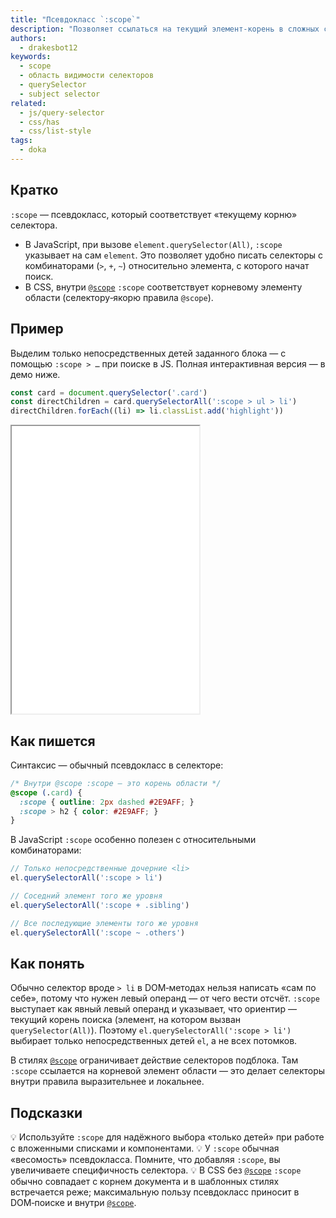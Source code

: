 ```yaml
---
title: "Псевдокласс `:scope`"
description: "Позволяет ссылаться на текущий элемент‑корень в сложных селекторах: в JS‑поиске через querySelector* и внутри CSS‑области @scope."
authors:
  - drakesbot12
keywords:
  - scope
  - область видимости селекторов
  - querySelector
  - subject selector
related:
  - js/query-selector
  - css/has
  - css/list-style
tags:
  - doka
---
```


## Кратко

`:scope` — псевдокласс, который соответствует «текущему корню» селектора.

- В JavaScript, при вызове `element.querySelector(All)`, `:scope` указывает на сам `element`. Это позволяет удобно писать селекторы с комбинаторами (`>`, `+`, `~`) относительно элемента, с которого начат поиск.
- В CSS, внутри [`@scope`](/css/scope/) `:scope` соответствует корневому элементу области (селектору‑якорю правила `@scope`).

## Пример

Выделим только непосредственных детей заданного блока — с помощью `:scope > …` при поиске в JS. Полная интерактивная версия — в демо ниже.

```js
const card = document.querySelector('.card')
const directChildren = card.querySelectorAll(':scope > ul > li')
directChildren.forEach((li) => li.classList.add('highlight'))
```

<iframe title=":scope — подсветка непосредственных детей" src="demos/basic/" height="460"></iframe>

## Как пишется

Синтаксис — обычный псевдокласс в селекторе:

```css
/* Внутри @scope :scope — это корень области */
@scope (.card) {
  :scope { outline: 2px dashed #2E9AFF; }
  :scope > h2 { color: #2E9AFF; }
}
```

В JavaScript `:scope` особенно полезен с относительными комбинаторами:

```js
// Только непосредственные дочерние <li>
el.querySelectorAll(':scope > li')

// Соседний элемент того же уровня
el.querySelectorAll(':scope + .sibling')

// Все последующие элементы того же уровня
el.querySelectorAll(':scope ~ .others')
```

## Как понять

Обычно селектор вроде `> li` в DOM‑методах нельзя написать «сам по себе», потому что нужен левый операнд — от чего вести отсчёт. `:scope` выступает как явный левый операнд и указывает, что ориентир — текущий корень поиска (элемент, на котором вызван `querySelector(All)`). Поэтому `el.querySelectorAll(':scope > li')` выбирает только непосредственных детей `el`, а не всех потомков.

В стилях [`@scope`](/css/scope/) ограничивает действие селекторов подблока. Там `:scope` ссылается на корневой элемент области — это делает селекторы внутри правила выразительнее и локальнее.

## Подсказки

💡 Используйте `:scope` для надёжного выбора «только детей» при работе с вложенными списками и компонентами.
💡 У `:scope` обычная «весомость» псевдокласса. Помните, что добавляя `:scope`, вы увеличиваете специфичность селектора.
💡 В CSS без [`@scope`](/css/scope/) `:scope` обычно совпадает с корнем документа и в шаблонных стилях встречается реже; максимальную пользу псевдокласс приносит в DOM‑поиске и внутри [`@scope`](/css/scope/).
